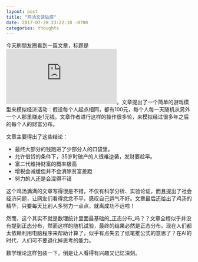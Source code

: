 ```yaml
---
layout: post
title: "鸡汤文读后感"
date: 2017-07-28 23:22:18 -0700
categories: thoughts
---
```

今天刷朋友圈看到一篇文章，标题是![《如果35岁时破产，还有多大可能逆袭？》](http://money.qq.com/a/20170727/004854.htm)。文章提出了一个简单的游戏模型来模拟经济活动：假设每个人起点相同，都有100元，每个人每一天随机从另外一个人那里赚走1元钱。文章作者进行这样的操作很多轮，来模拟经过很多年之后的每个人的财富分布。

文章主要得出了这些结论：
- 最终大部分的钱跑进了少部分人的口袋里。
- 允许借贷的条件下，35岁时破产的人很难逆袭，发财要趁早。
- 富二代维持财富的概率极高
- 增税会减缓但并不会消除贫富差距
- 努力的人还是会混得不错

这个鸡汤满满的文章写得很是不错，不仅有科学分析、实验论证，而且提出了社会经济问题，让网友们看得忿忿不平，感叹自己运气不好。文章最后还给出了鸡汤的精华，只要每天比别人多努力一点点，就离成功不远啦！

然而，这个其实不就是数理统计里面最基础的_正态分布_吗？？文章全程似乎并没有提到正态分布，然而这样的随机试验，最终的结果必然是正态分布。现在人们都太依赖利用电脑程序来帮助计算了，似乎有点失去了纸笔推公式的意思了？在AI的时代，人们可不要退化掉思考的能力。

数学理论这样包装一下，倒是让人看得有兴趣又记忆深刻。
